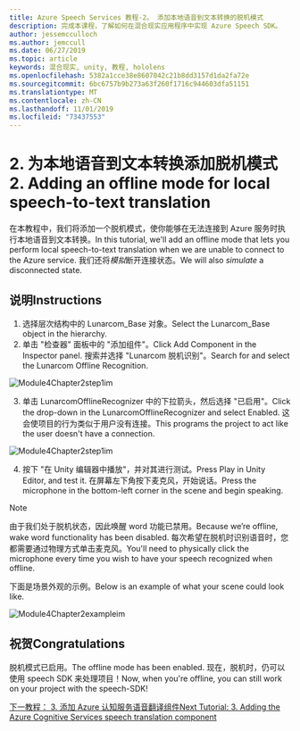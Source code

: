 ```yaml
---
title: Azure Speech Services 教程-2。 添加本地语音到文本转换的脱机模式
description: 完成本课程，了解如何在混合现实应用程序中实现 Azure Speech SDK。
author: jessemcculloch
ms.author: jemccull
ms.date: 06/27/2019
ms.topic: article
keywords: 混合现实, unity, 教程, hololens
ms.openlocfilehash: 5382a1cce38e8607042c21b8dd3157d1da2fa72e
ms.sourcegitcommit: 6bc6757b9b273a63f260f1716c944603dfa51151
ms.translationtype: MT
ms.contentlocale: zh-CN
ms.lasthandoff: 11/01/2019
ms.locfileid: "73437553"
---
```

# <a name="2-adding-an-offline-mode-for-local-speech-to-text-translation"></a><span data-ttu-id="a5564-105">2. 为本地语音到文本转换添加脱机模式</span><span class="sxs-lookup"><span data-stu-id="a5564-105">2. Adding an offline mode for local speech-to-text translation</span></span>

<span data-ttu-id="a5564-106">在本教程中，我们将添加一个脱机模式，使你能够在无法连接到 Azure 服务时执行本地语音到文本转换。</span><span class="sxs-lookup"><span data-stu-id="a5564-106">In this tutorial, we'll add an offline mode that lets you perform local speech-to-text translation when we are unable to connect to the Azure service.</span></span> <span data-ttu-id="a5564-107">我们还将*模拟*断开连接状态。</span><span class="sxs-lookup"><span data-stu-id="a5564-107">We will also *simulate* a disconnected state.</span></span>

## <a name="instructions"></a><span data-ttu-id="a5564-108">说明</span><span class="sxs-lookup"><span data-stu-id="a5564-108">Instructions</span></span>

1. <span data-ttu-id="a5564-109">选择层次结构中的 Lunarcom_Base 对象。</span><span class="sxs-lookup"><span data-stu-id="a5564-109">Select the Lunarcom_Base object in the hierarchy.</span></span>
2. <span data-ttu-id="a5564-110">单击 "检查器" 面板中的 "添加组件"。</span><span class="sxs-lookup"><span data-stu-id="a5564-110">Click Add Component in the Inspector panel.</span></span> <span data-ttu-id="a5564-111">搜索并选择 "Lunarcom 脱机识别"。</span><span class="sxs-lookup"><span data-stu-id="a5564-111">Search for and select the Lunarcom Offline Recognition.</span></span>

![Module4Chapter2step1im](images/module4chapter2step1im.PNG)

3. <span data-ttu-id="a5564-113">单击 LunarcomOfflineRecognizer 中的下拉箭头，然后选择 "已启用"。</span><span class="sxs-lookup"><span data-stu-id="a5564-113">Click the drop-down in the LunarcomOfflineRecognizer and select Enabled.</span></span> <span data-ttu-id="a5564-114">这会使项目的行为类似于用户没有连接。</span><span class="sxs-lookup"><span data-stu-id="a5564-114">This programs the project to act like the user doesn't have a connection.</span></span> 

![Module4Chapter2step1im](images/module4chapter2step2im.PNG)

4. <span data-ttu-id="a5564-116">按下 "在 Unity 编辑器中播放"，并对其进行测试。</span><span class="sxs-lookup"><span data-stu-id="a5564-116">Press Play in Unity Editor, and test it.</span></span> <span data-ttu-id="a5564-117">在屏幕左下角按下麦克风，开始说话。</span><span class="sxs-lookup"><span data-stu-id="a5564-117">Press the microphone in the bottom-left corner in the scene and begin speaking.</span></span> 

> [!NOTE]
> <span data-ttu-id="a5564-118">由于我们处于脱机状态，因此唤醒 word 功能已禁用。</span><span class="sxs-lookup"><span data-stu-id="a5564-118">Because we’re offline, wake word functionality has been disabled.</span></span> <span data-ttu-id="a5564-119">每次希望在脱机时识别语音时，您都需要通过物理方式单击麦克风。</span><span class="sxs-lookup"><span data-stu-id="a5564-119">You'll need to physically click the microphone every time you wish to have your speech recognized when offline.</span></span> 

<span data-ttu-id="a5564-120">下面是场景外观的示例。</span><span class="sxs-lookup"><span data-stu-id="a5564-120">Below is an example of what your scene could look like.</span></span>

![Module4Chapter2exampleim](images/module4chapter2exampleim.PNG)

## <a name="congratulations"></a><span data-ttu-id="a5564-122">祝贺</span><span class="sxs-lookup"><span data-stu-id="a5564-122">Congratulations</span></span>

<span data-ttu-id="a5564-123">脱机模式已启用。</span><span class="sxs-lookup"><span data-stu-id="a5564-123">The offline mode has been enabled.</span></span> <span data-ttu-id="a5564-124">现在，脱机时，仍可以使用 speech SDK 来处理项目！</span><span class="sxs-lookup"><span data-stu-id="a5564-124">Now, when you're offline, you can still work on your project with the speech-SDK!</span></span> 


[<span data-ttu-id="a5564-125">下一教程： 3. 添加 Azure 认知服务语音翻译组件</span><span class="sxs-lookup"><span data-stu-id="a5564-125">Next Tutorial: 3.  Adding the Azure Cognitive Services speech translation component</span></span>](mrlearning-speechSDK-ch3.md)

